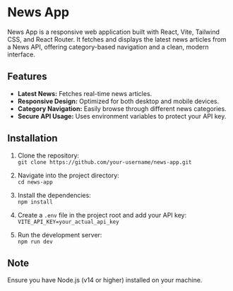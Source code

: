 # News App

News App is a responsive web application built with React, Vite, Tailwind CSS, and React Router. It fetches and displays the latest news articles from a News API, offering category-based navigation and a clean, modern interface.

## Features

- **Latest News:** Fetches real-time news articles.
- **Responsive Design:** Optimized for both desktop and mobile devices.
- **Category Navigation:** Easily browse through different news categories.
- **Secure API Usage:** Uses environment variables to protect your API key.

## Installation

1. Clone the repository:  
   `git clone https://github.com/your-username/news-app.git`

2. Navigate into the project directory:  
   `cd news-app`

3. Install the dependencies:  
   `npm install`

4. Create a `.env` file in the project root and add your API key:  
   `VITE_API_KEY=your_actual_api_key`

5. Run the development server:  
   `npm run dev`

## Note

Ensure you have Node.js (v14 or higher) installed on your machine.
